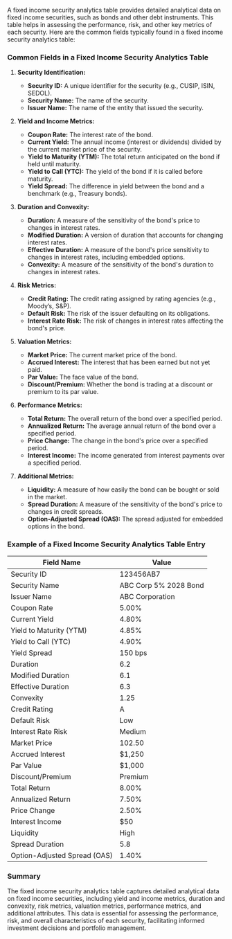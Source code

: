 A fixed income security analytics table provides detailed analytical data on fixed income securities, such as bonds and other debt instruments. This table helps in assessing the performance, risk, and other key metrics of each security. Here are the common fields typically found in a fixed income security analytics table:

### Common Fields in a Fixed Income Security Analytics Table

1. **Security Identification:**
   - **Security ID:** A unique identifier for the security (e.g., CUSIP, ISIN, SEDOL).
   - **Security Name:** The name of the security.
   - **Issuer Name:** The name of the entity that issued the security.

2. **Yield and Income Metrics:**
   - **Coupon Rate:** The interest rate of the bond.
   - **Current Yield:** The annual income (interest or dividends) divided by the current market price of the security.
   - **Yield to Maturity (YTM):** The total return anticipated on the bond if held until maturity.
   - **Yield to Call (YTC):** The yield of the bond if it is called before maturity.
   - **Yield Spread:** The difference in yield between the bond and a benchmark (e.g., Treasury bonds).

3. **Duration and Convexity:**
   - **Duration:** A measure of the sensitivity of the bond's price to changes in interest rates.
   - **Modified Duration:** A version of duration that accounts for changing interest rates.
   - **Effective Duration:** A measure of the bond's price sensitivity to changes in interest rates, including embedded options.
   - **Convexity:** A measure of the sensitivity of the bond's duration to changes in interest rates.

4. **Risk Metrics:**
   - **Credit Rating:** The credit rating assigned by rating agencies (e.g., Moody’s, S&P).
   - **Default Risk:** The risk of the issuer defaulting on its obligations.
   - **Interest Rate Risk:** The risk of changes in interest rates affecting the bond's price.

5. **Valuation Metrics:**
   - **Market Price:** The current market price of the bond.
   - **Accrued Interest:** The interest that has been earned but not yet paid.
   - **Par Value:** The face value of the bond.
   - **Discount/Premium:** Whether the bond is trading at a discount or premium to its par value.

6. **Performance Metrics:**
   - **Total Return:** The overall return of the bond over a specified period.
   - **Annualized Return:** The average annual return of the bond over a specified period.
   - **Price Change:** The change in the bond's price over a specified period.
   - **Interest Income:** The income generated from interest payments over a specified period.

7. **Additional Metrics:**
   - **Liquidity:** A measure of how easily the bond can be bought or sold in the market.
   - **Spread Duration:** A measure of the sensitivity of the bond's price to changes in credit spreads.
   - **Option-Adjusted Spread (OAS):** The spread adjusted for embedded options in the bond.

### Example of a Fixed Income Security Analytics Table Entry

| Field Name            | Value                        |
|-----------------------|------------------------------|
| Security ID           | 123456AB7                    |
| Security Name         | ABC Corp 5% 2028 Bond        |
| Issuer Name           | ABC Corporation              |
| Coupon Rate           | 5.00%                        |
| Current Yield         | 4.80%                        |
| Yield to Maturity (YTM)| 4.85%                       |
| Yield to Call (YTC)   | 4.90%                        |
| Yield Spread          | 150 bps                      |
| Duration              | 6.2                          |
| Modified Duration     | 6.1                          |
| Effective Duration    | 6.3                          |
| Convexity             | 1.25                         |
| Credit Rating         | A                            |
| Default Risk          | Low                          |
| Interest Rate Risk    | Medium                       |
| Market Price          | 102.50                       |
| Accrued Interest      | $1,250                       |
| Par Value             | $1,000                       |
| Discount/Premium      | Premium                      |
| Total Return          | 8.00%                        |
| Annualized Return     | 7.50%                        |
| Price Change          | 2.50%                        |
| Interest Income       | $50                          |
| Liquidity             | High                         |
| Spread Duration       | 5.8                          |
| Option-Adjusted Spread (OAS) | 1.40%                |

### Summary

The fixed income security analytics table captures detailed analytical data on fixed income securities, including yield and income metrics, duration and convexity, risk metrics, valuation metrics, performance metrics, and additional attributes. This data is essential for assessing the performance, risk, and overall characteristics of each security, facilitating informed investment decisions and portfolio management.
